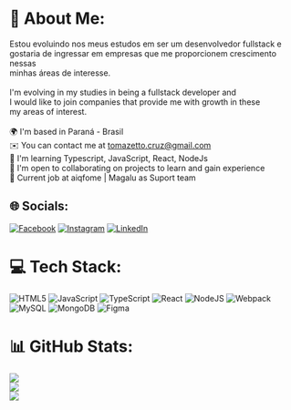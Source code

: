# 💫 About Me:
Estou evoluindo nos meus estudos em ser um desenvolvedor fullstack  e <br>gostaria de ingressar em empresas que me proporcionem crescimento nessas<br>minhas áreas de interesse.<br><br>I'm evolving in my studies in being a fullstack developer and<br>I would like to join companies that provide me with growth in these<br>my areas of interest.<br><br>🌍  I'm based in Paraná - Brasil<br>✉️  You can contact me at tomazetto.cruz@gmail.com<br>🧠  I'm learning Typescript, JavaScript, React, NodeJs<br>🤝  I'm open to collaborating on projects to learn and gain experience<br>🚀  Current job at aiqfome | Magalu as Suport team


## 🌐 Socials:
[![Facebook](https://img.shields.io/badge/Facebook-%231877F2.svg?logo=Facebook&logoColor=white)](https://facebook.com/rodrigo.tomazettocruz) [![Instagram](https://img.shields.io/badge/Instagram-%23E4405F.svg?logo=Instagram&logoColor=white)](https://instagram.com/rodrigocruz95) [![LinkedIn](https://img.shields.io/badge/LinkedIn-%230077B5.svg?logo=linkedin&logoColor=white)](https://linkedin.com/in/rodrigo-tomazetto-cruz-646399217) 

# 💻 Tech Stack:
![HTML5](https://img.shields.io/badge/html5-%23E34F26.svg?style=for-the-badge&logo=html5&logoColor=white) ![JavaScript](https://img.shields.io/badge/javascript-%23323330.svg?style=for-the-badge&logo=javascript&logoColor=%23F7DF1E) ![TypeScript](https://img.shields.io/badge/typescript-%23007ACC.svg?style=for-the-badge&logo=typescript&logoColor=white) ![React](https://img.shields.io/badge/react-%2320232a.svg?style=for-the-badge&logo=react&logoColor=%2361DAFB) ![NodeJS](https://img.shields.io/badge/node.js-6DA55F?style=for-the-badge&logo=node.js&logoColor=white) ![Webpack](https://img.shields.io/badge/webpack-%238DD6F9.svg?style=for-the-badge&logo=webpack&logoColor=black) ![MySQL](https://img.shields.io/badge/mysql-%2300f.svg?style=for-the-badge&logo=mysql&logoColor=white) ![MongoDB](https://img.shields.io/badge/MongoDB-%234ea94b.svg?style=for-the-badge&logo=mongodb&logoColor=white) 	![Figma](https://img.shields.io/badge/figma-%23F24E1E.svg?style=for-the-badge&logo=figma&logoColor=white)
# 📊 GitHub Stats:
![](https://github-readme-stats.vercel.app/api?username=Dyguera&theme=tokyonight&hide_border=false&include_all_commits=false&count_private=false)<br/>
![](https://github-readme-streak-stats.herokuapp.com/?user=Dyguera&theme=tokyonight&hide_border=false)<br/>
![](https://github-readme-stats.vercel.app/api/top-langs/?username=Dyguera&theme=tokyonight&hide_border=false&include_all_commits=false&count_private=false&layout=compact)

